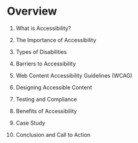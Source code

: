 # Overview

<ol>
  <li><p>What is Accessibility?</p></li>
  <li><p>The Importance of Accessibility</p></li>
  <li><p>Types of Disabilities</p></li>
  <li><p>Barriers to Accessibility</p></li>
  <li><p>Web Content Accessibility Guidelines (WCAG)</p></li>
  <li><p>Designing Accessible Content</p></li>
  <li><p>Testing and Compliance</p></li>
  <li><p>Benefits of Accessibility</p></li>
  <li><p>Case Study</p></li>
  <li><p>Conclusion and Call to Action</p></li>
</ol>

<!-- ./components/SelfPromo.vue -->
<SelfPromo />

<style>
  .slidev-layout.intro h1 {
    color: var(--slidev-theme-primary);
  }
</style>

<!--
Some comment
-->
